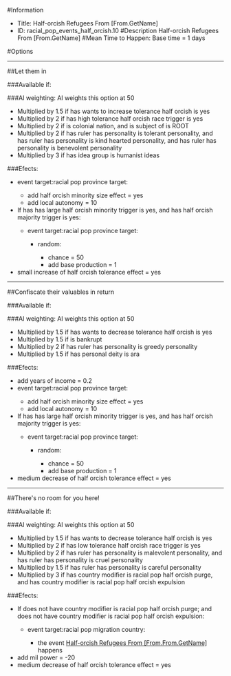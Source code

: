 #Information
 - Title: Half-orcish Refugees From [From.GetName]
 - ID: racial_pop_events_half_orcish.10
#Description
Half-orcish Refugees From [From.GetName]
#Mean Time to Happen:
Base time = 1 days

#Options

___
##Let them in

###Available if:


###AI weighting:
AI weights this option at 50
 - Multiplied by 1.5 if has wants to increase tolerance half orcish is yes
 - Multiplied by 2 if has high tolerance half orcish race trigger is yes
 - Multiplied by 2 if is colonial nation, and is subject of is ROOT
 - Multiplied by 2 if has ruler has personality is tolerant personality, and has ruler has personality is kind hearted personality, and has ruler has personality is benevolent personality
 - Multiplied by 3 if has idea group is humanist ideas


###Efects:<ul><li>event target:racial pop province target:</li><ul><li>add half orcish minority size effect = yes</li><li>add local autonomy = 10</li></ul><li>If has has large half orcish minority trigger is yes, and has half orcish majority trigger is yes:</li><ul><li>event target:racial pop province target:</li><ul><li>random:</li><ul><li>chance = 50</li><li>add base production = 1</li></ul></ul></ul><li>small increase of half orcish tolerance effect = yes</li></ul>

___
##Confiscate their valuables in return

###Available if:


###AI weighting:
AI weights this option at 50
 - Multiplied by 1.5 if has wants to decrease tolerance half orcish is yes
 - Multiplied by 1.5 if is bankrupt
 - Multiplied by 2 if has ruler has personality is greedy personality
 - Multiplied by 1.5 if has personal deity is ara


###Efects:<ul><li>add years of income = 0.2</li><li>event target:racial pop province target:</li><ul><li>add half orcish minority size effect = yes</li><li>add local autonomy = 10</li></ul><li>If has has large half orcish minority trigger is yes, and has half orcish majority trigger is yes:</li><ul><li>event target:racial pop province target:</li><ul><li>random:</li><ul><li>chance = 50</li><li>add base production = 1</li></ul></ul></ul><li>medium decrease of half orcish tolerance effect = yes</li></ul>

___
##There's no room for you here!

###Available if:


###AI weighting:
AI weights this option at 50
 - Multiplied by 1.5 if has wants to decrease tolerance half orcish is yes
 - Multiplied by 2 if has low tolerance half orcish race trigger is yes
 - Multiplied by 2 if has ruler has personality is malevolent personality, and has ruler has personality is cruel personality
 - Multiplied by 1.5 if has ruler has personality is careful personality
 - Multiplied by 3 if has country modifier is racial pop half orcish purge, and has country modifier is racial pop half orcish expulsion


###Efects:<ul><li>If does not have country modifier is racial pop half orcish purge; and does not have country modifier is racial pop half orcish expulsion:</li><ul><li>event target:racial pop migration country:</li><ul><li>the event [Half-orcish Refugees From [From.From.GetName]](../events/half_orcish_refugees_from_from_from_getname.md) happens</li></ul></ul><li>add mil power = -20</li><li>medium decrease of half orcish tolerance effect = yes</li></ul>
